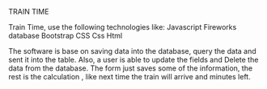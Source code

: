 TRAIN TIME

Train Time, use the following technologies like:
Javascript
Fireworks database
Bootstrap CSS
Css
Html

The software is base on saving data into the database, query the data and sent it into the table.
Also, a user is able to update the fields and Delete the data from the database.
The form just saves some of the information, the rest is the calculation , like next time the train will arrive and minutes left.